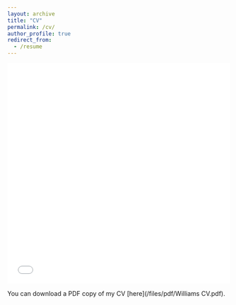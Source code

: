 ```yaml
---
layout: archive
title: "CV"
permalink: /cv/
author_profile: true
redirect_from:
  - /resume
---
```


<iframe src="/files/pdf/ZhanCV.pdf" width="100%" height="500" frameborder="no" border="0" marginwidth="0" marginheight="0"></iframe>

You can download a PDF copy of my CV [here](/files/pdf/Williams CV.pdf).
